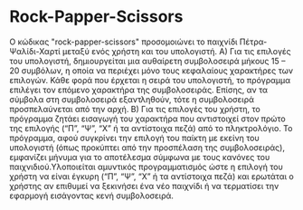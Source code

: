# Rock-Papper-Scissors
Ο κώδικας "rock-papper-scissors" προσομοιώνει το παιχνίδι Πέτρα-Ψαλίδι-Χαρτί μεταξύ ενός χρήστη και του υπολογιστή. 
Α) Για τις επιλογές του υπολογιστή, δημιουργείται μια αυθαίρετη συμβολοσειρά μήκους 15 – 20 συμβόλων, η οποία να περιέχει μόνο τους κεφαλαίους χαρακτήρες των επιλογών. Κάθε φορά που έρχεται η σειρά του υπολογιστή, το πρόγραμμα επιλέγει τον επόμενο χαρακτήρα της συμβολοσειράς. Επίσης, αν τα σύμβολα στη συμβολοσειρά εξαντληθούν, τότε η συμβολοσειρά προσπελαύνεται από την αρχή.
Β) Για τις επιλογές του χρήστη, το πρόγραμμα ζητάει εισαγωγή του χαρακτήρα που αντιστοιχεί στον πρώτο της επιλογής (“Π”, “Ψ”, “Χ” ή τα αντίστοιχα πεζά) από το πληκτρολόγιο. 
Το πρόγραμμα, αφού συγκρίνει την επιλογή του παίκτη με εκείνη του υπολογιστή (όπως προκύπτει από την προσπέλαση της συμβολοσειράς), εμφανίζει μήνυμα για το αποτέλεσμα σύμφωνα με τους κανόνες του παιχνιδιού.Υλοποιείται αμυντικός προγραμματισμός ώστε η επιλογή του χρήστη να είναι έγκυρη (“Π”, “Ψ”, “Χ” ή τα αντίστοιχα πεζά) και ερωτάται ο χρήστης αν επιθυμεί να ξεκινήσει ένα νέο παιχνίδι ή να τερματίσει την εφαρμογή εισάγοντας κενή συμβολοσειρά. 
